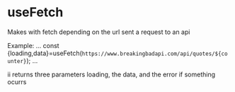 # useFetch
Makes with fetch depending on the url sent a request to an api

Example:
... 
    const {loading,data}=useFetch(`https://www.breakingbadapi.com/api/quotes/${counter}`);
...

ii returns three parameters loading, the data, and the error if something ocurrs
